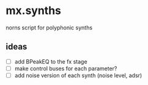 # mx.synths
norns script for polyphonic synths


## ideas

- [ ] add BPeakEQ to the fx stage
- [ ] make control buses for each parameter?
- [ ] add noise version of each synth (noise level, adsr)
